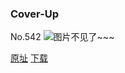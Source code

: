 ### Cover-Up
No.542
![图片不见了~~~](https://imgs.xkcd.com/comics/cover_up.png)

[原址](https://xkcd.com//542) [下载](https://imgs.xkcd.com/comics/cover_up.png)

